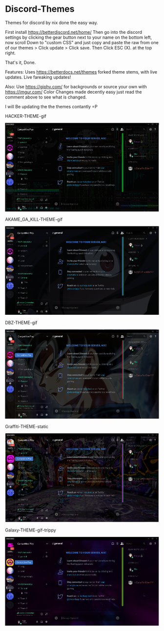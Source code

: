 # Discord-Themes
Themes for discord by nix done the easy way.


First install https://betterdiscord.net/home/
Then go into the discord settings by clicking the gear button next to your name on the bottom left, now scroll Down to "custom CSS" and just copy and paste the raw from one of our themes > Click update > Click save. Then Click ESC (X). at the top right.

That's it, Done.

Features:
Uses https://betterdocs.net/themes forked theme stems, with live updates. Live fareaking updates!

Also:
Use https://giphy.com/ for backgrounds or source your own with https://imgur.com/
Color Changes made decently easy just read the comment above to see what is changed.


I will Be updating the the themes contantly =P

HACKER-THEME-gif

![ScreenShot](https://github.com/AdaliceGroup/Discord-Themes/blob/master/images/Hacker-Theme.PNG)

AKAME_GA_KILL-THEME-gif

![ScreenShot](https://github.com/AdaliceGroup/Discord-Themes/blob/master/images/Akame-ga-kill-theme.PNG)

DBZ-THEME-gif

![ScreenShot](https://github.com/AdaliceGroup/Discord-Themes/blob/master/images/DBZ-theme.PNG)



Graffiti-THEME-static

![ScreenShot](https://github.com/AdaliceGroup/Discord-Themes/blob/master/images/Graff-Theme.PNG)

Galaxy-THEME-gif-trippy

![ScreenShot](https://github.com/AdaliceGroup/Discord-Themes/blob/master/images/Galaxy-theme.PNG)
